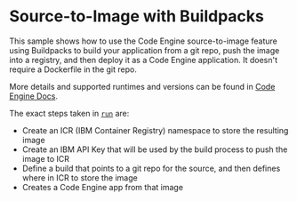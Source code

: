 # Source-to-Image with Buildpacks

This sample shows how to use the Code Engine source-to-image feature using
Buildpacks to build your application from a git repo, push the image into a
registry, and then deploy it as a Code Engine application. It doesn't require
a Dockerfile in the git repo.

More details and supported runtimes and versions can be found in [Code Engine
Docs](https://cloud.ibm.com/docs/codeengine?topic=codeengine-plan-build).

The exact steps taken in [`run`](./run) are:
- Create an ICR (IBM Container Registry) namespace to store the resulting image
- Create an IBM API Key that will be used by the build process to push the
  image to ICR
- Define a build that points to a git repo for the source, and then defines
  where in ICR to store the image
- Creates a Code Engine app from that image
